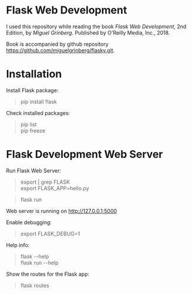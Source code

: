# Flask Web Development

I used this repository while reading the book *Flask Web Development*, 2nd Edition, by *Miguel Grinberg*. Published by O'Reilly Media, Inc., 2018.

Book is accompanied by github repository https://github.com/miguelgrinberg/flasky.git.


# Installation

Install Flask package:  
> pip install flask  

Check installed packages:  
> pip list  
> pip freeze


# Flask Development Web Server

Run Flask Web Server:
> export | grep FLASK  
> export FLASK_APP=hello.py  

> flask run  


Web server is running on http://127.0.0.1:5000


Enable debugging:  
> export FLASK_DEBUG=1  

Help info:  
> flask --help  
> flask run --help  


Show the routes for the Flask app:  
> flask routes

